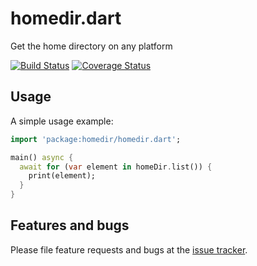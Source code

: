 # homedir.dart

Get the home directory on any platform

[![Build Status](https://travis-ci.org/kasperpeulen/homedir.dart.svg?branch=master)](https://travis-ci.org/kasperpeulen/homedir.dart)
[![Coverage Status](https://coveralls.io/repos/kasperpeulen/homedir.dart/badge.svg?branch=master&service=github)](https://coveralls.io/github/kasperpeulen/homedir.dart?branch=master)

## Usage

A simple usage example:

```dart
import 'package:homedir/homedir.dart';

main() async {
  await for (var element in homeDir.list()) {
    print(element);
  }
}
```

## Features and bugs

Please file feature requests and bugs at the [issue tracker][tracker].

[tracker]: http://github.com/kasperpeulen/homedir.dart/issues